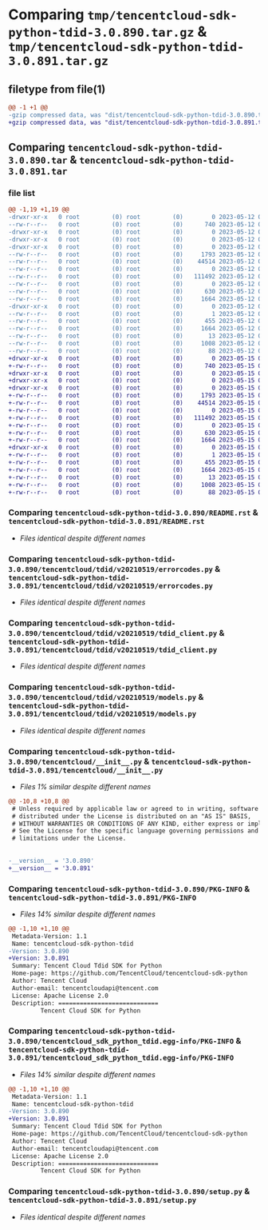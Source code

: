 # Comparing `tmp/tencentcloud-sdk-python-tdid-3.0.890.tar.gz` & `tmp/tencentcloud-sdk-python-tdid-3.0.891.tar.gz`

## filetype from file(1)

```diff
@@ -1 +1 @@
-gzip compressed data, was "dist/tencentcloud-sdk-python-tdid-3.0.890.tar", last modified: Fri May 12 04:08:40 2023, max compression
+gzip compressed data, was "dist/tencentcloud-sdk-python-tdid-3.0.891.tar", last modified: Mon May 15 04:41:12 2023, max compression
```

## Comparing `tencentcloud-sdk-python-tdid-3.0.890.tar` & `tencentcloud-sdk-python-tdid-3.0.891.tar`

### file list

```diff
@@ -1,19 +1,19 @@
-drwxr-xr-x   0 root         (0) root         (0)        0 2023-05-12 04:08:40.000000 tencentcloud-sdk-python-tdid-3.0.890/
--rw-r--r--   0 root         (0) root         (0)      740 2023-05-12 04:08:39.000000 tencentcloud-sdk-python-tdid-3.0.890/README.rst
-drwxr-xr-x   0 root         (0) root         (0)        0 2023-05-12 04:08:40.000000 tencentcloud-sdk-python-tdid-3.0.890/tencentcloud/
-drwxr-xr-x   0 root         (0) root         (0)        0 2023-05-12 04:08:40.000000 tencentcloud-sdk-python-tdid-3.0.890/tencentcloud/tdid/
-drwxr-xr-x   0 root         (0) root         (0)        0 2023-05-12 04:08:40.000000 tencentcloud-sdk-python-tdid-3.0.890/tencentcloud/tdid/v20210519/
--rw-r--r--   0 root         (0) root         (0)     1793 2023-05-12 04:08:39.000000 tencentcloud-sdk-python-tdid-3.0.890/tencentcloud/tdid/v20210519/errorcodes.py
--rw-r--r--   0 root         (0) root         (0)    44514 2023-05-12 04:08:39.000000 tencentcloud-sdk-python-tdid-3.0.890/tencentcloud/tdid/v20210519/tdid_client.py
--rw-r--r--   0 root         (0) root         (0)        0 2023-05-12 04:08:39.000000 tencentcloud-sdk-python-tdid-3.0.890/tencentcloud/tdid/v20210519/__init__.py
--rw-r--r--   0 root         (0) root         (0)   111492 2023-05-12 04:08:39.000000 tencentcloud-sdk-python-tdid-3.0.890/tencentcloud/tdid/v20210519/models.py
--rw-r--r--   0 root         (0) root         (0)        0 2023-05-12 04:08:39.000000 tencentcloud-sdk-python-tdid-3.0.890/tencentcloud/tdid/__init__.py
--rw-r--r--   0 root         (0) root         (0)      630 2023-05-12 04:08:39.000000 tencentcloud-sdk-python-tdid-3.0.890/tencentcloud/__init__.py
--rw-r--r--   0 root         (0) root         (0)     1664 2023-05-12 04:08:40.000000 tencentcloud-sdk-python-tdid-3.0.890/PKG-INFO
-drwxr-xr-x   0 root         (0) root         (0)        0 2023-05-12 04:08:40.000000 tencentcloud-sdk-python-tdid-3.0.890/tencentcloud_sdk_python_tdid.egg-info/
--rw-r--r--   0 root         (0) root         (0)        1 2023-05-12 04:08:40.000000 tencentcloud-sdk-python-tdid-3.0.890/tencentcloud_sdk_python_tdid.egg-info/dependency_links.txt
--rw-r--r--   0 root         (0) root         (0)      455 2023-05-12 04:08:40.000000 tencentcloud-sdk-python-tdid-3.0.890/tencentcloud_sdk_python_tdid.egg-info/SOURCES.txt
--rw-r--r--   0 root         (0) root         (0)     1664 2023-05-12 04:08:40.000000 tencentcloud-sdk-python-tdid-3.0.890/tencentcloud_sdk_python_tdid.egg-info/PKG-INFO
--rw-r--r--   0 root         (0) root         (0)       13 2023-05-12 04:08:40.000000 tencentcloud-sdk-python-tdid-3.0.890/tencentcloud_sdk_python_tdid.egg-info/top_level.txt
--rw-r--r--   0 root         (0) root         (0)     1008 2023-05-12 04:08:39.000000 tencentcloud-sdk-python-tdid-3.0.890/setup.py
--rw-r--r--   0 root         (0) root         (0)       88 2023-05-12 04:08:40.000000 tencentcloud-sdk-python-tdid-3.0.890/setup.cfg
+drwxr-xr-x   0 root         (0) root         (0)        0 2023-05-15 04:41:12.000000 tencentcloud-sdk-python-tdid-3.0.891/
+-rw-r--r--   0 root         (0) root         (0)      740 2023-05-15 04:41:12.000000 tencentcloud-sdk-python-tdid-3.0.891/README.rst
+drwxr-xr-x   0 root         (0) root         (0)        0 2023-05-15 04:41:12.000000 tencentcloud-sdk-python-tdid-3.0.891/tencentcloud/
+drwxr-xr-x   0 root         (0) root         (0)        0 2023-05-15 04:41:12.000000 tencentcloud-sdk-python-tdid-3.0.891/tencentcloud/tdid/
+drwxr-xr-x   0 root         (0) root         (0)        0 2023-05-15 04:41:12.000000 tencentcloud-sdk-python-tdid-3.0.891/tencentcloud/tdid/v20210519/
+-rw-r--r--   0 root         (0) root         (0)     1793 2023-05-15 04:41:12.000000 tencentcloud-sdk-python-tdid-3.0.891/tencentcloud/tdid/v20210519/errorcodes.py
+-rw-r--r--   0 root         (0) root         (0)    44514 2023-05-15 04:41:12.000000 tencentcloud-sdk-python-tdid-3.0.891/tencentcloud/tdid/v20210519/tdid_client.py
+-rw-r--r--   0 root         (0) root         (0)        0 2023-05-15 04:41:12.000000 tencentcloud-sdk-python-tdid-3.0.891/tencentcloud/tdid/v20210519/__init__.py
+-rw-r--r--   0 root         (0) root         (0)   111492 2023-05-15 04:41:12.000000 tencentcloud-sdk-python-tdid-3.0.891/tencentcloud/tdid/v20210519/models.py
+-rw-r--r--   0 root         (0) root         (0)        0 2023-05-15 04:41:12.000000 tencentcloud-sdk-python-tdid-3.0.891/tencentcloud/tdid/__init__.py
+-rw-r--r--   0 root         (0) root         (0)      630 2023-05-15 04:41:12.000000 tencentcloud-sdk-python-tdid-3.0.891/tencentcloud/__init__.py
+-rw-r--r--   0 root         (0) root         (0)     1664 2023-05-15 04:41:12.000000 tencentcloud-sdk-python-tdid-3.0.891/PKG-INFO
+drwxr-xr-x   0 root         (0) root         (0)        0 2023-05-15 04:41:12.000000 tencentcloud-sdk-python-tdid-3.0.891/tencentcloud_sdk_python_tdid.egg-info/
+-rw-r--r--   0 root         (0) root         (0)        1 2023-05-15 04:41:12.000000 tencentcloud-sdk-python-tdid-3.0.891/tencentcloud_sdk_python_tdid.egg-info/dependency_links.txt
+-rw-r--r--   0 root         (0) root         (0)      455 2023-05-15 04:41:12.000000 tencentcloud-sdk-python-tdid-3.0.891/tencentcloud_sdk_python_tdid.egg-info/SOURCES.txt
+-rw-r--r--   0 root         (0) root         (0)     1664 2023-05-15 04:41:12.000000 tencentcloud-sdk-python-tdid-3.0.891/tencentcloud_sdk_python_tdid.egg-info/PKG-INFO
+-rw-r--r--   0 root         (0) root         (0)       13 2023-05-15 04:41:12.000000 tencentcloud-sdk-python-tdid-3.0.891/tencentcloud_sdk_python_tdid.egg-info/top_level.txt
+-rw-r--r--   0 root         (0) root         (0)     1008 2023-05-15 04:41:12.000000 tencentcloud-sdk-python-tdid-3.0.891/setup.py
+-rw-r--r--   0 root         (0) root         (0)       88 2023-05-15 04:41:12.000000 tencentcloud-sdk-python-tdid-3.0.891/setup.cfg
```

### Comparing `tencentcloud-sdk-python-tdid-3.0.890/README.rst` & `tencentcloud-sdk-python-tdid-3.0.891/README.rst`

 * *Files identical despite different names*

### Comparing `tencentcloud-sdk-python-tdid-3.0.890/tencentcloud/tdid/v20210519/errorcodes.py` & `tencentcloud-sdk-python-tdid-3.0.891/tencentcloud/tdid/v20210519/errorcodes.py`

 * *Files identical despite different names*

### Comparing `tencentcloud-sdk-python-tdid-3.0.890/tencentcloud/tdid/v20210519/tdid_client.py` & `tencentcloud-sdk-python-tdid-3.0.891/tencentcloud/tdid/v20210519/tdid_client.py`

 * *Files identical despite different names*

### Comparing `tencentcloud-sdk-python-tdid-3.0.890/tencentcloud/tdid/v20210519/models.py` & `tencentcloud-sdk-python-tdid-3.0.891/tencentcloud/tdid/v20210519/models.py`

 * *Files identical despite different names*

### Comparing `tencentcloud-sdk-python-tdid-3.0.890/tencentcloud/__init__.py` & `tencentcloud-sdk-python-tdid-3.0.891/tencentcloud/__init__.py`

 * *Files 1% similar despite different names*

```diff
@@ -10,8 +10,8 @@
 # Unless required by applicable law or agreed to in writing, software
 # distributed under the License is distributed on an "AS IS" BASIS,
 # WITHOUT WARRANTIES OR CONDITIONS OF ANY KIND, either express or implied.
 # See the License for the specific language governing permissions and
 # limitations under the License.
 
 
-__version__ = '3.0.890'
+__version__ = '3.0.891'
```

### Comparing `tencentcloud-sdk-python-tdid-3.0.890/PKG-INFO` & `tencentcloud-sdk-python-tdid-3.0.891/PKG-INFO`

 * *Files 14% similar despite different names*

```diff
@@ -1,10 +1,10 @@
 Metadata-Version: 1.1
 Name: tencentcloud-sdk-python-tdid
-Version: 3.0.890
+Version: 3.0.891
 Summary: Tencent Cloud Tdid SDK for Python
 Home-page: https://github.com/TencentCloud/tencentcloud-sdk-python
 Author: Tencent Cloud
 Author-email: tencentcloudapi@tencent.com
 License: Apache License 2.0
 Description: ============================
         Tencent Cloud SDK for Python
```

### Comparing `tencentcloud-sdk-python-tdid-3.0.890/tencentcloud_sdk_python_tdid.egg-info/PKG-INFO` & `tencentcloud-sdk-python-tdid-3.0.891/tencentcloud_sdk_python_tdid.egg-info/PKG-INFO`

 * *Files 14% similar despite different names*

```diff
@@ -1,10 +1,10 @@
 Metadata-Version: 1.1
 Name: tencentcloud-sdk-python-tdid
-Version: 3.0.890
+Version: 3.0.891
 Summary: Tencent Cloud Tdid SDK for Python
 Home-page: https://github.com/TencentCloud/tencentcloud-sdk-python
 Author: Tencent Cloud
 Author-email: tencentcloudapi@tencent.com
 License: Apache License 2.0
 Description: ============================
         Tencent Cloud SDK for Python
```

### Comparing `tencentcloud-sdk-python-tdid-3.0.890/setup.py` & `tencentcloud-sdk-python-tdid-3.0.891/setup.py`

 * *Files identical despite different names*

